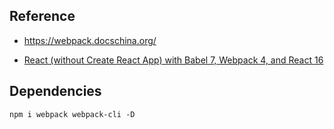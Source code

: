 ## Reference
- https://webpack.docschina.org/

- [React (without Create React App) with Babel 7, Webpack 4, and React 16](https://www.youtube.com/watch?v=Zb2mQyQRwqc)

## Dependencies
```
npm i webpack webpack-cli -D
```


